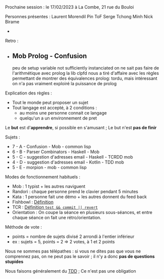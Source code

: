Prochaine session : le 17/02/2023 à La Combe, 21 rue du Bouloi 

Personnes présentes :
Laurent
Morendil
Pin
ToF
Serge
Tchong Minh
Nick
Birame

- 

Retro :
- Mob Prolog - Confusion
  - 
  peu de setup
  variable not sufficiently instanciated
  on ne sait pas faire de l'arithmétique avec prolog
  la lib clpfd nous a tiré d'affaire avec les règles permettant de montrer des équivalences
  prolog: tordu, mais intéressant
  on n'a pas vraiment exploiré la puissance de prolog


Explication des règles :
- Tout le monde peut proposer un sujet
- Tout langage est accepté, à 2 conditions :
  - au moins une personne connait ce langage
  - quelqu'un a un environnement de pret

Le **but** est d'**apprendre**, si possible en s'amusant ;
Le but n'est **pas de finir**

Sujets :
- 7 - A - Confusion - Mob - common lisp 
- 6 - B - Parser Combinators - Haskell - Mob  
- 5 - C - suggestion d'adresses email - Haskell - TCRDD mob  
- 4 - D - suggestion d'adresses email - Kotlin - TDD mob
- 5 - E - morpion - mob - common lisp

Modes de fonctionnement habituels :
- Mob : 1 typist + les autres naviguent
- Randori : chaque personne prend le clavier pendant 5 minutes
- Kata : 1 personne fait une démo + les autres donnent du feed back
- Fishbowl : [Définition](https://en.wikipedia.org/wiki/Fishbowl_(conversation))
- TCR : [Définition `test && commit || revert`](https://medium.com/@kentbeck_7670/test-commit-revert-870bbd756864)
- Orientation : On coupe la séance en plusieurs sous-séances,
  et entre chaque séance on fait une rétro/orientation.

Méthode de vote :
- points = nombre de sujets divisé 2 arrondi à l'entier inférieur
- ex : sujets = 5, points = 2 => 2 votes, à 1 et 2 points

Nous ne sommes pas télépathes :
si vous ne dites pas que vous ne comprennez pas, on ne peut pas le savoir ;
il n'y a donc **pas de questions stupides**

Nous faisons généralement du [TDD](https://fr.wikipedia.org/wiki/Test_driven_development) ;
Ce n'est pas une obligation
